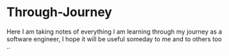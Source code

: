 # Through-Journey
Here I am taking notes of everything I am learning through my journey as a software engineer, I hope it will be useful someday to me and to others too .. 

